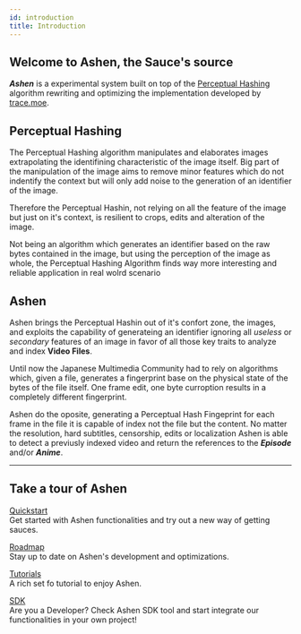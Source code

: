 ```yaml
---
id: introduction
title: Introduction
---
```


## Welcome to Ashen, the Sauce's source

***Ashen*** is a experimental system built on top of the [Perceptual Hashing](https://en.wikipedia.org/wiki/Perceptual_hashing) algorithm rewriting and optimizing the implementation developed by [trace.moe](https://trace.moe/).

## Perceptual Hashing
The Perceptual Hashing algorithm manipulates and elaborates images extrapolating the identifining characteristic of the image itself. Big part of the manipulation of the image aims to remove minor features which do not indentify the context but will only add noise to the generation of an identifier of the image.

Therefore the Perceptual Hashin, not relying on all the feature of the image but just on it's context, is resilient to crops, edits and alteration of the image.

Not being an algorithm which generates an identifier based on the raw bytes contained in the image, but using the perception of the image as whole, the Perceptual Hashing Algorithm finds way more interesting and reliable application in real wolrd scenario

## Ashen
Ashen brings the Perceptual Hashin out of it's confort zone, the images, and exploits the capability of generateing an identifier ignoring all *useless* or *secondary* features of an image in favor of all those key traits to analyze and index **Video Files**.

Until now the Japanese Multimedia Community had to rely on algorithms which, given a file, generates a fingerprint base on the physical state of the bytes of the file itself. One frame edit, one byte curroption results in a completely different fingerprint.

Ashen do the oposite, generating a Perceptual Hash Fingeprint for each frame in the file it is capable of index not the file but the content.
No matter the resolution, hard subtitles, censorship, edits or localization Ashen is able to detect a previusly indexed video and return the references to the ***Episode*** and/or ***Anime***.

-------
## Take a tour of Ashen

[Quickstart](quickstart)   
Get started with Ashen functionalities and try out a new way of getting sauces.

[Roadmap](roadmap)   
Stay up to date on Ashen's development and optimizations.

[Tutorials](tutorials)   
A rich set fo tutorial to enjoy Ashen.

[SDK](sdk/quickstarts)   
Are you a Developer? Check Ashen SDK tool and start integrate our functionalities in your own project!